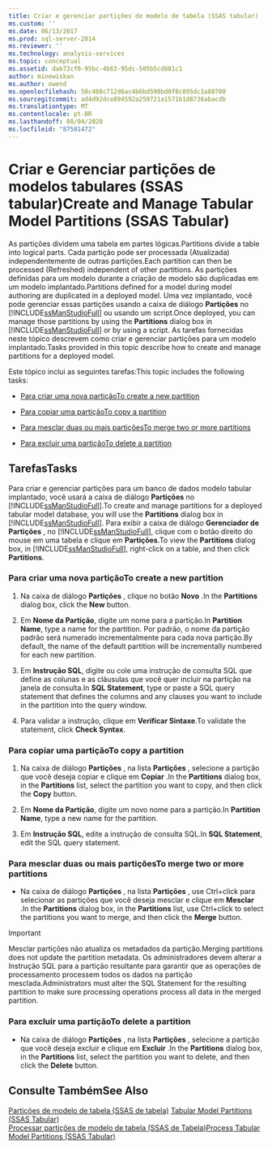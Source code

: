 ```yaml
---
title: Criar e gerenciar partições de modelo de tabela (SSAS tabular) | Microsoft Docs
ms.custom: ''
ms.date: 06/13/2017
ms.prod: sql-server-2014
ms.reviewer: ''
ms.technology: analysis-services
ms.topic: conceptual
ms.assetid: dab72cf0-95bc-4b63-95dc-505b5cd881c1
author: minewiskan
ms.author: owend
ms.openlocfilehash: 58c408c712d6ac4b6bd590bd0f8c895dc1a88700
ms.sourcegitcommit: ad4d92dce894592a259721a1571b1d8736abacdb
ms.translationtype: MT
ms.contentlocale: pt-BR
ms.lasthandoff: 08/04/2020
ms.locfileid: "87581472"
---
```

# <a name="create-and-manage-tabular-model-partitions-ssas-tabular"></a><span data-ttu-id="647a4-102">Criar e Gerenciar partições de modelos tabulares (SSAS tabular)</span><span class="sxs-lookup"><span data-stu-id="647a4-102">Create and Manage Tabular Model Partitions (SSAS Tabular)</span></span>
  <span data-ttu-id="647a4-103">As partições dividem uma tabela em partes lógicas.</span><span class="sxs-lookup"><span data-stu-id="647a4-103">Partitions divide a table into logical parts.</span></span> <span data-ttu-id="647a4-104">Cada partição pode ser processada (Atualizada) independentemente de outras partições.</span><span class="sxs-lookup"><span data-stu-id="647a4-104">Each partition can then be processed (Refreshed) independent of other partitions.</span></span> <span data-ttu-id="647a4-105">As partições definidas para um modelo durante a criação de modelo são duplicadas em um modelo implantado.</span><span class="sxs-lookup"><span data-stu-id="647a4-105">Partitions defined for a model during model authoring are duplicated in a deployed model.</span></span> <span data-ttu-id="647a4-106">Uma vez implantado, você pode gerenciar essas partições usando a caixa de diálogo **Partições** no [!INCLUDE[ssManStudioFull](../../includes/ssmanstudiofull-md.md)] ou usando um script.</span><span class="sxs-lookup"><span data-stu-id="647a4-106">Once deployed, you can manage those partitions by using the **Partitions** dialog box in [!INCLUDE[ssManStudioFull](../../includes/ssmanstudiofull-md.md)] or by using a script.</span></span> <span data-ttu-id="647a4-107">As tarefas fornecidas neste tópico descrevem como criar e gerenciar partições para um modelo implantado.</span><span class="sxs-lookup"><span data-stu-id="647a4-107">Tasks provided in this topic describe how to create and manage partitions for a deployed model.</span></span>  
  
 <span data-ttu-id="647a4-108">Este tópico inclui as seguintes tarefas:</span><span class="sxs-lookup"><span data-stu-id="647a4-108">This topic includes the following tasks:</span></span>  
  
-   [<span data-ttu-id="647a4-109">Para criar uma nova partição</span><span class="sxs-lookup"><span data-stu-id="647a4-109">To create a new partition</span></span>](#bkmk_create_new)  
  
-   [<span data-ttu-id="647a4-110">Para copiar uma partição</span><span class="sxs-lookup"><span data-stu-id="647a4-110">To copy a partition</span></span>](#bkmk_copy)  
  
-   [<span data-ttu-id="647a4-111">Para mesclar duas ou mais partições</span><span class="sxs-lookup"><span data-stu-id="647a4-111">To merge two or more partitions</span></span>](#bkmk_merge)  
  
-   [<span data-ttu-id="647a4-112">Para excluir uma partição</span><span class="sxs-lookup"><span data-stu-id="647a4-112">To delete a partition</span></span>](#bkmk_delete)  
  
## <a name="tasks"></a><span data-ttu-id="647a4-113">Tarefas</span><span class="sxs-lookup"><span data-stu-id="647a4-113">Tasks</span></span>  
 <span data-ttu-id="647a4-114">Para criar e gerenciar partições para um banco de dados modelo tabular implantado, você usará a caixa de diálogo **Partições** no [!INCLUDE[ssManStudioFull](../../includes/ssmanstudiofull-md.md)].</span><span class="sxs-lookup"><span data-stu-id="647a4-114">To create and manage partitions for a deployed tabular model database, you will use the **Partitions** dialog box in [!INCLUDE[ssManStudioFull](../../includes/ssmanstudiofull-md.md)].</span></span> <span data-ttu-id="647a4-115">Para exibir a caixa de diálogo **Gerenciador de Partições** , no [!INCLUDE[ssManStudioFull](../../includes/ssmanstudiofull-md.md)], clique com o botão direito do mouse em uma tabela e clique em **Partições**.</span><span class="sxs-lookup"><span data-stu-id="647a4-115">To view the **Partitions** dialog box, in [!INCLUDE[ssManStudioFull](../../includes/ssmanstudiofull-md.md)], right-click on a table, and then click **Partitions**.</span></span>  
  
###  <a name="to-create-a-new-partition"></a><a name="bkmk_create_new"></a><span data-ttu-id="647a4-116">Para criar uma nova partição</span><span class="sxs-lookup"><span data-stu-id="647a4-116">To create a new partition</span></span>  
  
1.  <span data-ttu-id="647a4-117">Na caixa de diálogo **Partições** , clique no botão **Novo** .</span><span class="sxs-lookup"><span data-stu-id="647a4-117">In the **Partitions** dialog box, click the **New** button.</span></span>  
  
2.  <span data-ttu-id="647a4-118">Em **Nome da Partição**, digite um nome para a partição.</span><span class="sxs-lookup"><span data-stu-id="647a4-118">In **Partition Name**, type a name for the partition.</span></span> <span data-ttu-id="647a4-119">Por padrão, o nome da partição padrão será numerado incrementalmente para cada nova partição.</span><span class="sxs-lookup"><span data-stu-id="647a4-119">By default, the name of the default partition will be incrementally numbered for each new partition.</span></span>  
  
3.  <span data-ttu-id="647a4-120">Em **Instrução SQL**, digite ou cole uma instrução de consulta SQL que define as colunas e as cláusulas que você quer incluir na partição na janela de consulta.</span><span class="sxs-lookup"><span data-stu-id="647a4-120">In **SQL Statement**, type or paste a SQL query statement that defines the columns and any clauses you want to include in the partition into the query window.</span></span>  
  
4.  <span data-ttu-id="647a4-121">Para validar a instrução, clique em **Verificar Sintaxe**.</span><span class="sxs-lookup"><span data-stu-id="647a4-121">To validate the statement, click **Check Syntax**.</span></span>  
  
###  <a name="to-copy-a-partition"></a><a name="bkmk_copy"></a> <span data-ttu-id="647a4-122">Para copiar uma partição</span><span class="sxs-lookup"><span data-stu-id="647a4-122">To copy a partition</span></span>  
  
1.  <span data-ttu-id="647a4-123">Na caixa de diálogo **Partições** , na lista **Partições** , selecione a partição que você deseja copiar e clique em **Copiar** .</span><span class="sxs-lookup"><span data-stu-id="647a4-123">In the **Partitions** dialog box, in the **Partitions** list, select the partition you want to copy, and then click the **Copy** button.</span></span>  
  
2.  <span data-ttu-id="647a4-124">Em **Nome da Partição**, digite um novo nome para a partição.</span><span class="sxs-lookup"><span data-stu-id="647a4-124">In **Partition Name**, type a new name for the partition.</span></span>  
  
3.  <span data-ttu-id="647a4-125">Em **Instrução SQL**, edite a instrução de consulta SQL.</span><span class="sxs-lookup"><span data-stu-id="647a4-125">In **SQL Statement**, edit the SQL query statement.</span></span>  
  
###  <a name="to-merge-two-or-more-partitions"></a><a name="bkmk_merge"></a> <span data-ttu-id="647a4-126">Para mesclar duas ou mais partições</span><span class="sxs-lookup"><span data-stu-id="647a4-126">To merge two or more partitions</span></span>  
  
-   <span data-ttu-id="647a4-127">Na caixa de diálogo **Partições** , na lista **Partições** , use Ctrl+click para selecionar as partições que você deseja mesclar e clique em **Mesclar** .</span><span class="sxs-lookup"><span data-stu-id="647a4-127">In the **Partitions** dialog box, in the **Partitions** list, use Ctrl+click to select the partitions you want to merge, and then click the **Merge** button.</span></span>  
  
> [!IMPORTANT]  
>  <span data-ttu-id="647a4-128">Mesclar partições não atualiza os metadados da partição.</span><span class="sxs-lookup"><span data-stu-id="647a4-128">Merging partitions does not update the partition metadata.</span></span> <span data-ttu-id="647a4-129">Os administradores devem alterar a Instrução SQL para a partição resultante para garantir que as operações de processamento processem todos os dados na partição mesclada.</span><span class="sxs-lookup"><span data-stu-id="647a4-129">Administrators must alter the SQL Statement for the resulting partition to make sure processing operations process all data in the merged partition.</span></span>  
  
###  <a name="to-delete-a-partition"></a><a name="bkmk_delete"></a><span data-ttu-id="647a4-130">Para excluir uma partição</span><span class="sxs-lookup"><span data-stu-id="647a4-130">To delete a partition</span></span>  
  
-   <span data-ttu-id="647a4-131">Na caixa de diálogo **Partições** , na lista **Partições** , selecione a partição que você deseja excluir e clique em **Excluir** .</span><span class="sxs-lookup"><span data-stu-id="647a4-131">In the **Partitions** dialog box, in the **Partitions** list, select the partition you want to delete, and then click the **Delete** button.</span></span>  
  
## <a name="see-also"></a><span data-ttu-id="647a4-132">Consulte Também</span><span class="sxs-lookup"><span data-stu-id="647a4-132">See Also</span></span>  
 <span data-ttu-id="647a4-133">[Partições de modelo de tabela &#40;SSAS de tabela&#41;](partitions-ssas-tabular.md) </span><span class="sxs-lookup"><span data-stu-id="647a4-133">[Tabular Model Partitions &#40;SSAS Tabular&#41;](partitions-ssas-tabular.md) </span></span>  
 [<span data-ttu-id="647a4-134">Processar partições de modelo de tabela &#40;SSAS de Tabela&#41;</span><span class="sxs-lookup"><span data-stu-id="647a4-134">Process Tabular Model Partitions &#40;SSAS Tabular&#41;</span></span>](process-tabular-model-partitions-ssas-tabular.md)  
  
  
